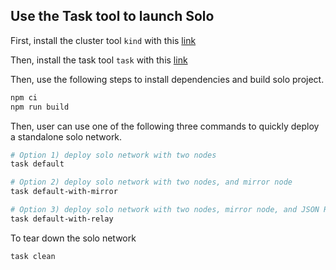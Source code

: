 ## Use the Task tool to launch Solo

First, install the cluster tool `kind` with this [link](https://kind.sigs.k8s.io/docs/user/quick-start#installation)

Then, install the task tool `task` with this [link](https://taskfile.dev/#/installation)

Then, use the following steps to install dependencies and build solo project.

```bash
npm ci
npm run build
```

Then, user can use one of the following three commands to quickly deploy a standalone solo network.

```bash
# Option 1) deploy solo network with two nodes
task default

# Option 2) deploy solo network with two nodes, and mirror node
task default-with-mirror

# Option 3) deploy solo network with two nodes, mirror node, and JSON RPC relay
task default-with-relay
```

To tear down the solo network

```bash
task clean
```
